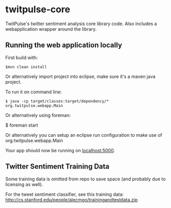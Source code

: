 twitpulse-core
==============

TwitPulse's twitter sentiment analysis core library code. Also includes a webapplication wrapper around the library.

## Running the web application locally

First build with:

    $mvn clean install
    
Or alternatively import project into eclipse, make sure it's a maven java project.


To run it on command line:

    $ java -cp target/classes:target/dependency/* org.twitpulse.webapp.Main

Or alternatively using foreman:

   $ foreman start
   
Or alternatively you can setup an eclipse run configuration to make use of org.twitpulse.webapp.Main

Your app should now be running on [localhost:5000](http://localhost:5000/).

## Twitter Sentiment Training Data

Some training data is omitted from repo to save space (and probably due to licensing as well). 

For the tweet sentiment classifier, see this training data:
http://cs.stanford.edu/people/alecmgo/trainingandtestdata.zip
